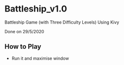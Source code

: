 # Battleship_v1.0
Battleship Game (with Three Difficulty Levels) Using Kivy

Done on 29/5/2020

## How to Play
- Run it and maximise window
